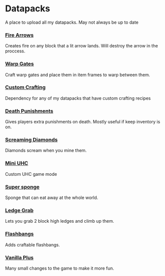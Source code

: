 # Datapacks
A place to upload all my datapacks. May not always be up to date

### [Fire Arrows](https://github.com/WaifuBeforeLaifu/Datapacks/tree/master/Fire%20Arrows)
Creates fire on any block that a lit arrow lands. Will destroy the arrow in the proccess.


### [Warp Gates]()
Craft warp gates and place them in item frames to warp between them.


### [Custom Crafting]()
Dependency for any of my datapacks that have custom crafting recipes


### [Death Punishments]()
Gives players extra punishments on death. Mostly useful if keep inventory is on.


### [Screaming Diamonds]()
Diamonds scream when you mine them.


### [Mini UHC]()
Custom UHC game mode


### [Super sponge]()
Sponge that can eat away at the whole world.


### [Ledge Grab]()
Lets you grab 2 block high ledges and climb up them.


### [Flashbangs]()
Adds craftable flashbangs.


### [Vanilla Plus]()
Many small changes to the game to make it more fun. 
